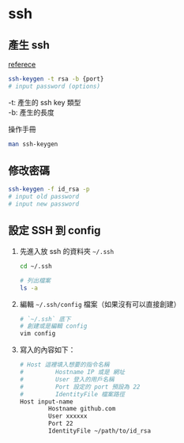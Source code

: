 # ssh

## 產生 ssh

[referece](https://git-scm.com/book/zh-tw/v1/%E4%BC%BA%E6%9C%8D%E5%99%A8%E4%B8%8A%E7%9A%84-Git-%E7%94%9F%E6%88%90-SSH-%E5%85%AC%E9%96%8B%E9%87%91%E9%91%B0)

```sh
ssh-keygen -t rsa -b {port}
# input password (options)
```
-t: 產生的 ssh key 類型  
-b: 產生的長度

操作手冊

```sh
man ssh-keygen
```

## 修改密碼

```sh
ssh-keygen -f id_rsa -p
# input old password
# input new password
```

## 設定 SSH 到 config

1. 先進入放 ssh 的資料夾 `~/.ssh`
    ```sh
    cd ~/.ssh
    
    # 列出檔案
    ls -a
    ```
2. 編輯 `~/.ssh/config` 檔案（如果沒有可以直接創建）
    ```sh
    # `~/.ssh` 底下
    # 創建或是編輯 config
    vim config
    ```
3. 寫入的內容如下：
    ```sh
    # Host 這裡填入想要的指令名稱
    #         Hostname IP 或是 網址
    #         User 登入的用戶名稱
    #         Port 設定的 port 預設為 22
    #         IdentityFile 檔案路徑
    Host input-name
            Hostname github.com
            User xxxxxx
            Port 22
            IdentityFile ~/path/to/id_rsa
    ```
